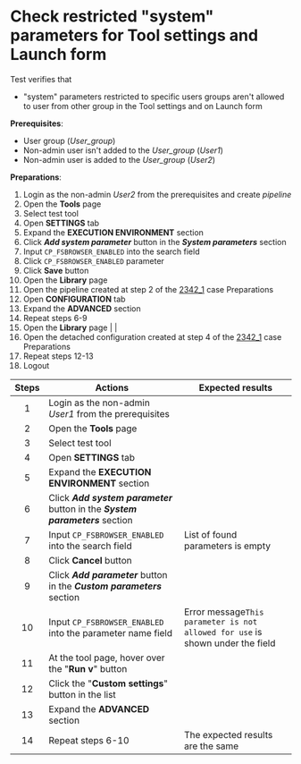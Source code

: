 #  Check restricted "system" parameters for Tool settings and Launch form

Test verifies that
- "system" parameters restricted to specific users groups aren't allowed  to user from other group in the Tool settings and on Launch form

**Prerequisites**:
- User group (*User_group*)
- Non-admin user isn't added to the *User_group* (*User1*)
- Non-admin user is added to the *User_group* (*User2*)

**Preparations**:
1. Login as the non-admin *User2* from the prerequisites and create *pipeline*
2. Open the **Tools** page
3. Select test tool
4. Open **SETTINGS** tab
5. Expand the **EXECUTION ENVIRONMENT** section
6. Click ***Add system parameter*** button in the ***System parameters*** section
7. Input `CP_FSBROWSER_ENABLED` into the search field
8. Click `CP_FSBROWSER_ENABLED` parameter
9. Click **Save** button
10. Open the **Library** page
11. Open the pipeline created at step 2 of the [2342_1](2342_1.md) case Preparations
12. Open **CONFIGURATION** tab
13. Expand the **ADVANCED** section
14. Repeat steps 6-9
15. Open the **Library** page | |
16. Open the detached configuration created at step 4 of the [2342_1](2342_1.md) case Preparations
17. Repeat steps 12-13
18. Logout

| Steps | Actions | Expected results |
| :---: | --- | --- |
| 1 | Login as the non-admin *User1* from the prerequisites | |
| 2 | Open the **Tools** page | |
| 3 | Select test tool | |
| 4 | Open **SETTINGS** tab | |
| 5 | Expand the **EXECUTION ENVIRONMENT** section | |
| 6 | Click ***Add system parameter*** button in the ***System parameters*** section | |
| 7 | Input `CP_FSBROWSER_ENABLED` into the search field | List of found parameters is empty |
| 8 | Click **Cancel** button | |
| 9 | Click ***Add parameter*** button in the ***Custom parameters*** section | |
| 10 | Input `CP_FSBROWSER_ENABLED` into the parameter name field | Error message`This parameter is not allowed for use` is shown under the field |
| 11 | At the tool page, hover over the "**Run v**" button | | 
| 12 | Click the "**Custom settings**" button in the list | |
| 13 | Expand the **ADVANCED** section | |
| 14 | Repeat steps 6-10 | The expected results are the same |
